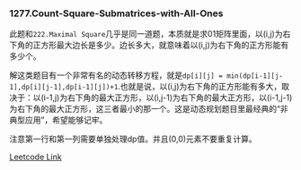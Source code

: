 ### 1277.Count-Square-Submatrices-with-All-Ones

此题和```222.Maximal Square```几乎是同一道题，本质就是求01矩阵里面，以(i,j)为右下角的正方形最大边长是多少。边长多大，就意味着以(i,j)为右下角的正方形能有多少个。

解这类题目有一个非常有名的动态转移方程，就是```dp[i][j] = min(dp[i-1][j-1],dp[i][j-1],dp[i-1][j])+1```.也就是说，以(i,j)为右下角的正方形能有多大，取决于：以(i-1,j)为右下角的最大正方形，以(i,j-1)为右下角的最大正方形，以(i-1,j-1)为右下角的最大正方形，这三者最小的那一个。这是动态规划题目里最经典的“非典型应用”，希望能够记牢。

注意第一行和第一列需要单独处理dp值。并且(0,0)元素不要重复计算。


[Leetcode Link](https://leetcode.com/problems/count-square-submatrices-with-all-ones)
